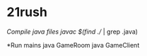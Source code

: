 # 21rush

*Compile java files
javac $(find ./* | grep .java)

*Run mains
java GameRoom
java GameClient
